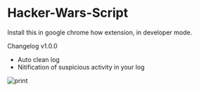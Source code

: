 # Hacker-Wars-Script
Install this in google chrome how extension, in developer mode.

Changelog v1.0.0
- Auto clean log
- Nitification of suspicious activity in your log

![print](https://i.imgur.com/d7Q69RE.png)
